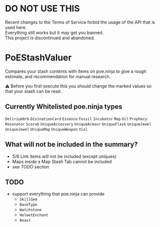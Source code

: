 # DO NOT USE THIS
Recent changes to the Terms of Service forbid the usage of the API that is used here.  
Everything still works but it may get you banned.  
This project is discontinued and abandoned.

# PoEStashValuer
Compares your stash contents with items on poe.ninja to give a rough estimate, and recommendation for manual research.

:warning: Before you first execute this you should change the marked values so that your stash can be read.

## Currently Whitelisted poe.ninja types
`DeliriumOrb`
`DivinationCard`
`Essence`
`Fossil`
`Incubator`
`Map`
`Oil`
`Prophecy`
`Resonator`
`Scarab`
`UniqueAccessory`
`UniqueArmour`
`UniqueFlask`
`UniqueJewel`
`UniqueJewel`
`UniqueMap`
`UniqueWeapon`
`Vial`

## What will not be included in the summary?
- 5/6 Link items will not be included (except uniques)
- Maps inside a Map Stash Tab cannot be included
- see TODO section

## TODO
- support everything that poe.ninja can provide
  - `SkillGem`
  - `BaseType`
  - `Watchstone`
  - `HelmetEnchant`
  - `Beast`
